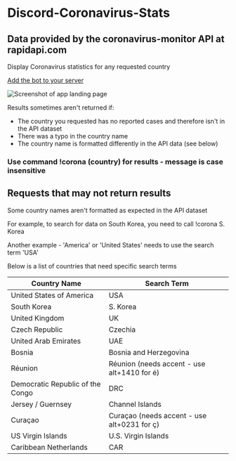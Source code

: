 # Discord-Coronavirus-Stats

## Data provided by the coronavirus-monitor API at rapidapi.com
Display Coronavirus statistics for any requested country

[Add the bot to your server](https://discordapp.com/api/oauth2/authorize?client_id=690346398151082044&permissions=67584&scope=bot)

![Screenshot of app landing page](https://i.imgur.com/ZAAEWFvl.png)

Results sometimes aren't returned if:
  - The country you requested has no reported cases and therefore isn't in the API dataset
  - There was a typo in the country name
  - The country name is formatted differently in the API data (see below)
  
### Use command !corona (country) for results - message is case insensitive
 
## Requests that may not return results
Some country names aren't formatted as expected in the API dataset

For example, to search for data on South Korea, you need to call !corona S. Korea

Another example - 'America' or 'United States' needs to use the search term 'USA'

Below is a list of countries that need specific search terms

Country Name | Search Term
------------ | ------------
United States of America | USA
South Korea | S. Korea
United Kingdom | UK
Czech Republic | Czechia
United Arab Emirates | UAE
Bosnia | Bosnia and Herzegovina
Réunion | Réunion (needs accent - use alt+1410 for é)
Democratic Republic of the Congo | DRC
Jersey / Guernsey | Channel Islands
Curaçao | Curaçao (needs accent - use alt+0231 for ç)
US Virgin Islands | U.S. Virgin Islands
Caribbean Netherlands | CAR

